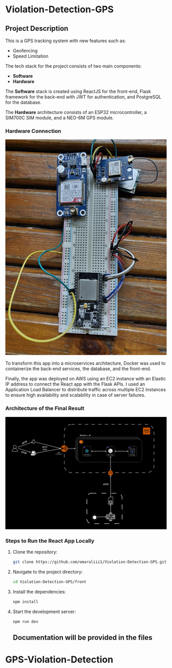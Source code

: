 # Violation-Detection-GPS

## Project Description

This is a GPS tracking system with new features such as:

- Geofencing
- Speed Limitation

The tech stack for the project consists of two main components:

- **Software**
- **Hardware**

The **Software** stack is created using ReactJS for the front-end, Flask framework for the back-end with JWT for authentication, and PostgreSQL for the database.

The **Hardware** architecture consists of an ESP32 microcontroller, a SIM700C SIM module, and a NEO-6M GPS module.

### Hardware Connection

![Hardware Architecture](/imgs/hardware_architicture.jpeg)

To transform this app into a microservices architecture, Docker was used to containerize the back-end services, the database, and the front-end.

Finally, the app was deployed on AWS using an EC2 instance with an Elastic IP address to connect the React app with the Flask APIs. I used an Application Load Balancer to distribute traffic across multiple EC2 instances to ensure high availability and scalability in case of server failures.

### Architecture of the Final Result

![Architecture](/imgs/architicture.jpeg)

### Steps to Run the React App Locally

1. Clone the repository:

   ```bash
   git clone https://github.com/omaraliii1/Violation-Detection-GPS.git
   ```

2. Navigate to the project directory:

   ```bash
   cd Violation-Detection-GPS/front
   ```

3. Install the dependencies:

   ```bash
   npm install
   ```

4. Start the development server:

   ```bash
   npm run dev
   ```

   ## Documentation will be provided in the files
# GPS-Violation-Detection
